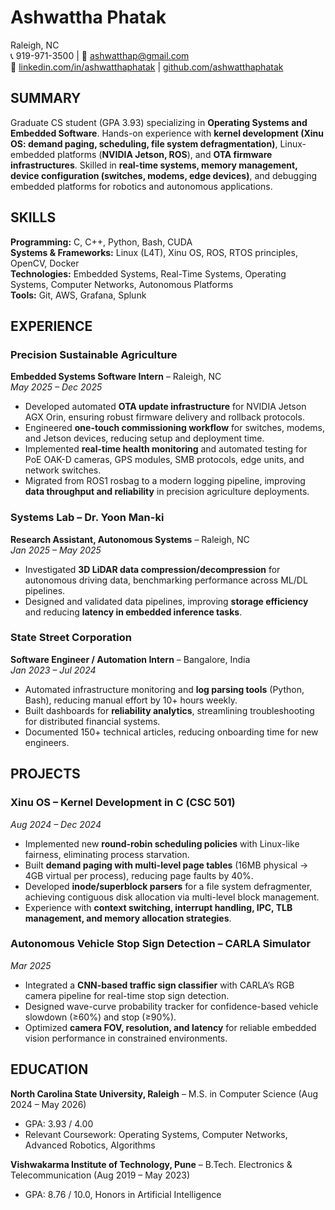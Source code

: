# Ashwattha Phatak

Raleigh, NC  
📞 919-971-3500 | 📧 ashwatthap@gmail.com  
🔗 [linkedin.com/in/ashwatthaphatak](https://linkedin.com/in/ashwatthaphatak) | [github.com/ashwatthaphatak](https://github.com/ashwatthaphatak)

## SUMMARY

Graduate CS student (GPA 3.93) specializing in **Operating Systems and Embedded Software**. Hands-on experience with **kernel development (Xinu OS: demand paging, scheduling, file system defragmentation)**, Linux-embedded platforms (**NVIDIA Jetson, ROS**), and **OTA firmware infrastructures**. Skilled in **real-time systems, memory management, device configuration (switches, modems, edge devices)**, and debugging embedded platforms for robotics and autonomous applications.

## SKILLS

**Programming:** C, C++, Python, Bash, CUDA  
**Systems & Frameworks:** Linux (L4T), Xinu OS, ROS, RTOS principles, OpenCV, Docker  
**Technologies:** Embedded Systems, Real-Time Systems, Operating Systems, Computer Networks, Autonomous Platforms  
**Tools:** Git, AWS, Grafana, Splunk

## EXPERIENCE

### Precision Sustainable Agriculture

**Embedded Systems Software Intern** – Raleigh, NC  
_May 2025 – Dec 2025_

- Developed automated **OTA update infrastructure** for NVIDIA Jetson AGX Orin, ensuring robust firmware delivery and rollback protocols.
- Engineered **one-touch commissioning workflow** for switches, modems, and Jetson devices, reducing setup and deployment time.
- Implemented **real-time health monitoring** and automated testing for PoE OAK-D cameras, GPS modules, SMB protocols, edge units, and network switches.
- Migrated from ROS1 rosbag to a modern logging pipeline, improving **data throughput and reliability** in precision agriculture deployments.

### Systems Lab – Dr. Yoon Man-ki

**Research Assistant, Autonomous Systems** – Raleigh, NC  
_Jan 2025 – May 2025_

- Investigated **3D LiDAR data compression/decompression** for autonomous driving data, benchmarking performance across ML/DL pipelines.
- Designed and validated data pipelines, improving **storage efficiency** and reducing **latency in embedded inference tasks**.

### State Street Corporation

**Software Engineer / Automation Intern** – Bangalore, India  
_Jan 2023 – Jul 2024_

- Automated infrastructure monitoring and **log parsing tools** (Python, Bash), reducing manual effort by 10+ hours weekly.
- Built dashboards for **reliability analytics**, streamlining troubleshooting for distributed financial systems.
- Documented 150+ technical articles, reducing onboarding time for new engineers.

## PROJECTS

### Xinu OS – Kernel Development in C (CSC 501)

_Aug 2024 – Dec 2024_

- Implemented new **round-robin scheduling policies** with Linux-like fairness, eliminating process starvation.
- Built **demand paging with multi-level page tables** (16MB physical → 4GB virtual per process), reducing page faults by 40%.
- Developed **inode/superblock parsers** for a file system defragmenter, achieving contiguous disk allocation via multi-level block management.
- Experience with **context switching, interrupt handling, IPC, TLB management, and memory allocation strategies**.

### Autonomous Vehicle Stop Sign Detection – CARLA Simulator

_Mar 2025_

- Integrated a **CNN-based traffic sign classifier** with CARLA’s RGB camera pipeline for real-time stop sign detection.
- Designed wave-curve probability tracker for confidence-based vehicle slowdown (≥60%) and stop (≥90%).
- Optimized **camera FOV, resolution, and latency** for reliable embedded vision performance in constrained environments.

## EDUCATION

**North Carolina State University, Raleigh** – M.S. in Computer Science (Aug 2024 – May 2026)

- GPA: 3.93 / 4.00
- Relevant Coursework: Operating Systems, Computer Networks, Advanced Robotics, Algorithms

**Vishwakarma Institute of Technology, Pune** – B.Tech. Electronics & Telecommunication (Aug 2019 – May 2023)

- GPA: 8.76 / 10.0, Honors in Artificial Intelligence
